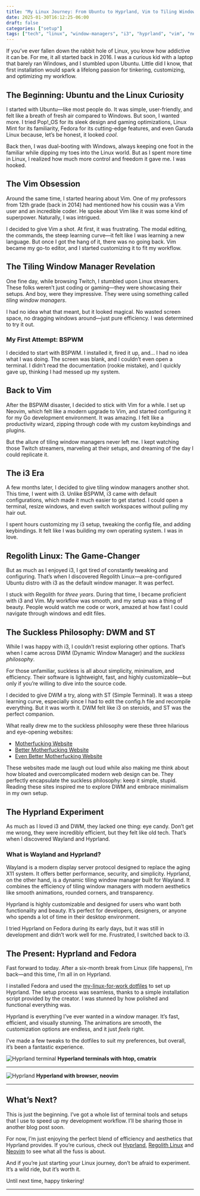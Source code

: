 ```yaml
---
title: "My Linux Journey: From Ubuntu to Hyprland, Vim to Tiling Window Managers, and Everything In Between"
date: 2025-01-30T16:12:25-06:00
draft: false
categories: ["setup"]
tags: ["tech", "linux", "window-managers", "i3", "hyprland", "vim", "neovim"]
---
```


If you’ve ever fallen down the rabbit hole of Linux, you know how addictive it can be. For me, it all started back in 2016. I was a curious kid with a laptop that barely ran Windows, and I stumbled upon Ubuntu. Little did I know, that first installation would spark a lifelong passion for tinkering, customizing, and optimizing my workflow.  

## The Beginning: Ubuntu and the Linux Curiosity  

I started with Ubuntu—like most people do. It was simple, user-friendly, and felt like a breath of fresh air compared to Windows. But soon, I wanted more. I tried Pop!_OS for its sleek design and gaming optimizations, Linux Mint for its familiarity, Fedora for its cutting-edge features, and even Garuda Linux because, let’s be honest, it looked *cool*.  

Back then, I was dual-booting with Windows, always keeping one foot in the familiar while dipping my toes into the Linux world. But as I spent more time in Linux, I realized how much more control and freedom it gave me. I was hooked.  

## The Vim Obsession  

Around the same time, I started hearing about Vim. One of my professors from 12th grade (back in 2014) had mentioned how his cousin was a Vim user and an incredible coder. He spoke about Vim like it was some kind of superpower. Naturally, I was intrigued.  

I decided to give Vim a shot. At first, it was frustrating. The modal editing, the commands, the steep learning curve—it felt like I was learning a new language. But once I got the hang of it, there was no going back. Vim became my go-to editor, and I started customizing it to fit my workflow.  

## The Tiling Window Manager Revelation  

One fine day, while browsing Twitch, I stumbled upon Linux streamers. These folks weren’t just coding or gaming—they were showcasing their setups. And boy, were they impressive. They were using something called *tiling window managers*.  

I had no idea what that meant, but it looked magical. No wasted screen space, no dragging windows around—just pure efficiency. I was determined to try it out.  

### My First Attempt: BSPWM  

I decided to start with BSPWM. I installed it, fired it up, and… I had no idea what I was doing. The screen was blank, and I couldn’t even open a terminal. I didn’t read the documentation (rookie mistake), and I quickly gave up, thinking I had messed up my system.  

## Back to Vim  

After the BSPWM disaster, I decided to stick with Vim for a while. I set up Neovim, which felt like a modern upgrade to Vim, and started configuring it for my Go development environment. It was amazing. I felt like a productivity wizard, zipping through code with my custom keybindings and plugins.  

But the allure of tiling window managers never left me. I kept watching those Twitch streamers, marveling at their setups, and dreaming of the day I could replicate it.  

## The i3 Era  

A few months later, I decided to give tiling window managers another shot. This time, I went with i3. Unlike BSPWM, i3 came with default configurations, which made it much easier to get started. I could open a terminal, resize windows, and even switch workspaces without pulling my hair out.  

I spent hours customizing my i3 setup, tweaking the config file, and adding keybindings. It felt like I was building my own operating system. I was in love.  

## Regolith Linux: The Game-Changer  

But as much as I enjoyed i3, I got tired of constantly tweaking and configuring. That’s when I discovered Regolith Linux—a pre-configured Ubuntu distro with i3 as the default window manager. It was perfect.  

I stuck with Regolith for *three years*. During that time, I became proficient with i3 and Vim. My workflow was smooth, and my setup was a thing of beauty. People would watch me code or work, amazed at how fast I could navigate through windows and edit files.  

## The Suckless Philosophy: DWM and ST  

While I was happy with i3, I couldn’t resist exploring other options. That’s when I came across DWM (Dynamic Window Manager) and the *suckless philosophy*.  

For those unfamiliar, suckless is all about simplicity, minimalism, and efficiency. Their software is lightweight, fast, and highly customizable—but only if you’re willing to dive into the source code.  

I decided to give DWM a try, along with ST (Simple Terminal). It was a steep learning curve, especially since I had to edit the config.h file and recompile everything. But it was worth it. DWM felt like i3 on steroids, and ST was the perfect companion.  

What really drew me to the suckless philosophy were these three hilarious and eye-opening websites:  

- [Motherfucking Website](https://motherfuckingwebsite.com/)  
- [Better Motherfucking Website](http://bettermotherfuckingwebsite.com/)  
- [Even Better Motherfucking Website](http://bettermotherfuckingwebsite.com/)  

These websites made me laugh out loud while also making me think about how bloated and overcomplicated modern web design can be. They perfectly encapsulate the suckless philosophy: keep it simple, stupid. Reading these sites inspired me to explore DWM and embrace minimalism in my own setup.  

## The Hyprland Experiment  

As much as I loved i3 and DWM, they lacked one thing: eye candy. Don’t get me wrong, they were incredibly efficient, but they felt like old tech. That’s when I discovered Wayland and Hyprland.  

### What is Wayland and Hyprland?  

Wayland is a modern display server protocol designed to replace the aging X11 system. It offers better performance, security, and simplicity. Hyprland, on the other hand, is a dynamic tiling window manager built for Wayland. It combines the efficiency of tiling window managers with modern aesthetics like smooth animations, rounded corners, and transparency.  

Hyprland is highly customizable and designed for users who want both functionality and beauty. It’s perfect for developers, designers, or anyone who spends a lot of time in their desktop environment.  

I tried Hyprland on Fedora during its early days, but it was still in development and didn’t work well for me. Frustrated, I switched back to i3.  

## The Present: Hyprland and Fedora  

Fast forward to today. After a six-month break from Linux (life happens), I’m back—and this time, I’m all in on Hyprland.  

I installed Fedora and used the [my-linux-for-work dotfiles](https://github.com/mylinuxforwork/dotfiles) to set up Hyprland. The setup process was seamless, thanks to a simple installation script provided by the creator. I was stunned by how polished and functional everything was.  

Hyprland is everything I’ve ever wanted in a window manager. It’s fast, efficient, and visually stunning. The animations are smooth, the customization options are endless, and it just *feels* right.  

I’ve made a few tweaks to the dotfiles to suit my preferences, but overall, it’s been a fantastic experience.  

![Hyprland terminal](/images/hyprland_terminals.jpg)
**Hyperland terminals with htop, cmatrix**

---

![Hyprland](/images/hyprland_vim_browser.jpg)
**Hyperland with browser, neovim**

---

## What’s Next?  

This is just the beginning. I’ve got a whole list of terminal tools and setups that I use to speed up my development workflow. I’ll be sharing those in another blog post soon.  

For now, I’m just enjoying the perfect blend of efficiency and aesthetics that Hyprland provides. If you’re curious, check out [Hyprland](https://hyprland.org/), [Regolith Linux](https://regolith-desktop.com/) and [Neovim](https://neovim.io/) to see what all the fuss is about.  

And if you’re just starting your Linux journey, don’t be afraid to experiment. It’s a wild ride, but it’s worth it.  

Until next time, happy tinkering!  

---  
